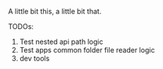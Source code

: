 A little bit this, a little bit that.

TODOs:
  1. Test nested api path logic
  2. Test apps common folder file reader logic
  3. dev tools